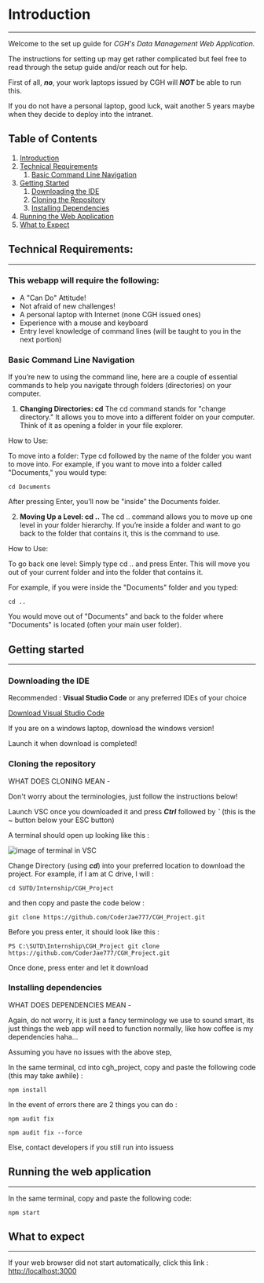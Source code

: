 # Introduction

---

Welcome to the set up guide for _CGH's Data Management Web Application._

The instructions for setting up may get rather complicated but feel free to read through the setup guide and/or reach out for help.

First of all, **_no_**, your work laptops issued by CGH will **_NOT_** be able to run this.

If you do not have a personal laptop, good luck, wait another 5 years maybe when they decide to deploy into the intranet.

## Table of Contents

1. [Introduction](#introduction)
2. [Technical Requirements](#requirements)
   1. [Basic Command Line Navigation](#basiccommandline)
3. [Getting Started](#gettingstarted)
   1. [Downloading the IDE](#downloadide)
   2. [Cloning the Repository](#clonefrontend)
   3. [Installing Dependencies](#installdep)
4. [Running the Web Application](#running)
5. [What to Expect](#outcome)

<a id="requirements"></a>

## Technical Requirements:

---

### This webapp will require the following:

- A "Can Do" Attitude!
- Not afraid of new challenges!
- A personal laptop with Internet (none CGH issued ones)
- Experience with a mouse and keyboard
- Entry level knowledge of command lines (will be taught to you in the next portion)

### Basic Command Line Navigation

If you’re new to using the command line, here are a couple of essential commands to help you navigate through folders (directories) on your computer.

1. **Changing Directories: cd**
   The cd command stands for "change directory." It allows you to move into a different folder on your computer. Think of it as opening a folder in your file explorer.

How to Use:

To move into a folder:
Type cd followed by the name of the folder you want to move into. For example, if you want to move into a folder called "Documents," you would type:

```
cd Documents
```

After pressing Enter, you’ll now be "inside" the Documents folder.

2. **Moving Up a Level: cd ..**
   The cd .. command allows you to move up one level in your folder hierarchy. If you’re inside a folder and want to go back to the folder that contains it, this is the command to use.

How to Use:

To go back one level:
Simply type cd .. and press Enter. This will move you out of your current folder and into the folder that contains it.

For example, if you were inside the "Documents" folder and you typed:

```
cd ..
```

You would move out of "Documents" and back to the folder where "Documents" is located (often your main user folder).

<a id="gettingstarted"></a>

## Getting started

---

### Downloading the IDE

Recommended : **Visual Studio Code** or any preferred IDEs of your choice

[Download Visual Studio Code](https://code.visualstudio.com/download)

If you are on a windows laptop, download the windows version!

Launch it when download is completed!
<a id="clonefrontend"></a>

### Cloning the repository

WHAT DOES CLONING MEAN -

Don't worry about the terminologies, just follow the instructions below!

Launch VSC once you downloaded it and press **_Ctrl_** followed by **_`_** (this is the ~ button below your ESC button)

A terminal should open up looking like this :

![image of terminal in VSC](\src\images\terminal_in_vsc.jpg)

Change Directory (using **_cd_**) into your preferred location to download the project. For example, if I am at C drive, I will :

```
cd SUTD/Internship/CGH_Project
```

and then copy and paste the code below :

```shell
git clone https://github.com/CoderJae777/CGH_Project.git
```

Before you press enter, it should look like this :

```
PS C:\SUTD\Internship\CGH_Project git clone https://github.com/CoderJae777/CGH_Project.git
```

Once done, press enter and let it download
<a id="installdep"></a>

### Installing dependencies

WHAT DOES DEPENDENCIES MEAN -

Again, do not worry, it is just a fancy terminology we use to sound smart, its just things the web app will need to function normally, like how coffee is my dependencies haha...

Assuming you have no issues with the above step,

In the same terminal, cd into cgh_project, copy and paste the following code (this may take awhile) :

```shell
npm install
```

In the event of errors there are 2 things you can do :

```shell
npm audit fix
```

```shell
npm audit fix --force
```

Else, contact developers if you still run into issuess

<a id="running"></a>

## Running the web application

---

In the same terminal, copy and paste the following code:

```shell
npm start
```

<a id="outcome"></a>

## What to expect

---

If your web browser did not start automatically, click this link :
[http://localhost:3000](http://localhost:3000)
